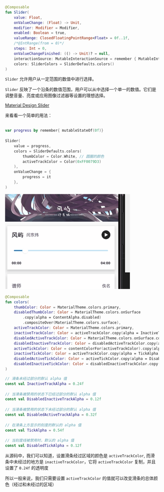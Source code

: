 ```kotlin
@Composable
fun Slider(
    value: Float,
    onValueChange: (Float) -> Unit,
    modifier: Modifier = Modifier,
    enabled: Boolean = true,
    valueRange: ClosedFloatingPointRange<Float> = 0f..1f,
    /*@IntRange(from = 0)*/
    steps: Int = 0,
    onValueChangeFinished: (() -> Unit)? = null,
    interactionSource: MutableInteractionSource = remember { MutableInteractionSource() },
    colors: SliderColors = SliderDefaults.colors()
)
```

`Slider` 允许用户从一定范围的数值中进行选择。

`Slider` 反映了一个沿条的数值范围，用户可以从中选择一个单一的数值。它们是调整音量、亮度或应用图像过滤器等设置的理想选择。

[Material Design Slider](https://material.io/components/sliders)


来看看一个简单的用法：

``` kotlin

var progress by remember{ mutableStateOf(0f)}

Slider(
    value = progress,
    colors = SliderDefaults.colors(
        thumbColor = Color.White, // 圆圈的颜色
        activeTrackColor = Color(0xFF0079D3)
    ),
    onValueChange = {
        progress = it
    },
)
```

![](../assets/elements/slider/demo.gif)


``` kotlin
@Composable
fun colors(
    thumbColor: Color = MaterialTheme.colors.primary,
    disabledThumbColor: Color = MaterialTheme.colors.onSurface
        .copy(alpha = ContentAlpha.disabled)
        .compositeOver(MaterialTheme.colors.surface),
    activeTrackColor: Color = MaterialTheme.colors.primary,
    inactiveTrackColor: Color = activeTrackColor.copy(alpha = InactiveTrackAlpha),
    disabledActiveTrackColor: Color = MaterialTheme.colors.onSurface.copy(alpha = DisabledActiveTrackAlpha),
    disabledInactiveTrackColor: Color = disabledActiveTrackColor.copy(alpha = DisabledInactiveTrackAlpha),
    activeTickColor: Color = contentColorFor(activeTrackColor).copy(alpha = TickAlpha),
    inactiveTickColor: Color = activeTrackColor.copy(alpha = TickAlpha),
    disabledActiveTickColor: Color = activeTickColor.copy(alpha = DisabledTickAlpha),
    disabledInactiveTickColor: Color = disabledInactiveTrackColor.copy(alpha = DisabledTickAlpha)
)
```

``` kotlin
// 滑条未经过部分的默认 alpha 值
const val InactiveTrackAlpha = 0.24f

// 当滑条被禁用的状态下已经过部分的默认 alpha 值
const val DisabledInactiveTrackAlpha = 0.12f

// 当滑条被禁用的状态下未经过部分的默认 alpha 值
const val DisabledActiveTrackAlpha = 0.32f

// 在滑条上方显示的刻度的默认的 alpha 值
const val TickAlpha = 0.54f

// 当刻度线被禁用时，默认的 alpha 值
const val DisabledTickAlpha = 0.12f
```

从源码中，我们可以知道，设置滑条经过区域的颜色是 `activeTrackColor`, 而滑条中未经过的地方是 `inactiveTrackColor`，它将 `activeTrackColor` 复制，并且设置了 `0.24f` 的透明度

所以一般来说，我们只需要设置 `activeTrackColor` 的值就可以改变滑条的总体颜色（经过和未经过的区域）

